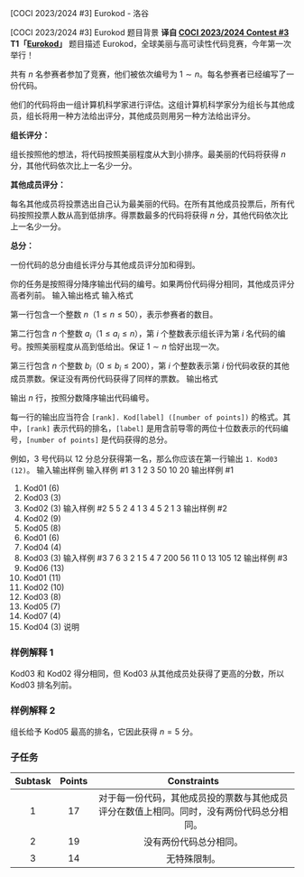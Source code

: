 



[COCI 2023/2024 #3] Eurokod - 洛谷














[COCI 2023/2024 #3] Eurokod
题目背景
**译自 [COCI 2023/2024 Contest #3](https://hsin.hr/coci/archive/2023_2024) T1「[Eurokod](https://hsin.hr/coci/archive/2023_2024/contest3_tasks.pdf)」**
题目描述
Eurokod，全球美丽与高可读性代码竞赛，今年第一次举行！

共有 $n$ 名参赛者参加了竞赛，他们被依次编号为 $1\sim n$。每名参赛者已经编写了一份代码。

他们的代码将由一组计算机科学家进行评估。这组计算机科学家分为组长与其他成员，组长将用一种方法给出评分，其他成员则用另一种方法给出评分。

**组长评分：**

组长按照他的想法，将代码按照美丽程度从大到小排序。最美丽的代码将获得 $n$ 分，其他代码依次比上一名少一分。

**其他成员评分：**

每名其他成员将投票选出自己认为最美丽的代码。在所有其他成员投票后，所有代码按照投票人数从高到低排序。得票数最多的代码将获得 $n$ 分，其他代码依次比上一名少一分。

**总分：**

一份代码的总分由组长评分与其他成员评分加和得到。

你的任务是按照得分降序输出代码的编号。如果两份代码得分相同，其他成员评分高者列前。
输入输出格式
输入格式

第一行包含一个整数 $n$（$1 \le n \le 50$），表示参赛者的数目。

第二行包含 $n$ 个整数 $a_i$（$1 \le a_i \le n$），第 $i$ 个整数表示组长评为第 $i$ 名代码的编号。按照美丽程度从高到低给出。保证 $1\sim n$ 恰好出现一次。

第三行包含 $n$ 个整数 $b_i$（$0 \le b_i \le 200$），第 $i$ 个整数表示第 $i$ 份代码收获的其他成员票数。保证没有两份代码获得了同样的票数。
输出格式

输出 $n$ 行，按照分数降序输出代码编号。

每一行的输出应当符合 `[rank]. Kod[label] ([number of points])` 的格式。其中，`[rank]` 表示代码的排名，`[label]` 是用含前导零的两位十位数表示的代码编号，`[number of points]` 是代码获得的总分。

例如，$3$ 号代码以 $12$ 分总分获得第一名，那么你应该在第一行输出 `1. Kod03 (12)`。
输入输出样例
输入样例 #1
3
1 2 3
50 10 20
输出样例 #1
1. Kod01 (6)
2. Kod03 (3)
3. Kod02 (3)
输入样例 #2
5
5 2 4 1 3
4 5 2 1 3
输出样例 #2
1. Kod02 (9)
2. Kod05 (8)
3. Kod01 (6)
4. Kod04 (4)
5. Kod03 (3)
输入样例 #3
7
6 3 2 1 5 4 7
200 56 11 0 13 105 12
输出样例 #3
1. Kod06 (13)
2. Kod01 (11)
3. Kod02 (10)
4. Kod03 (8)
5. Kod05 (7)
6. Kod07 (4)
7. Kod04 (3)
说明
### 样例解释 1

Kod03 和 Kod02 得分相同，但 Kod03 从其他成员处获得了更高的分数，所以 Kod03 排名列前。

### 样例解释 2

组长给予 Kod05 最高的排名，它因此获得 $n=5$ 分。

### 子任务

| Subtask | Points | Constraints |
|:--:|:--:|:--:|
| 1|17|对于每一份代码，其他成员投的票数与其他成员评分在数值上相同。同时，没有两份代码总分相同。|
|2|19|没有两份代码总分相同。|
|3|14|无特殊限制。|






